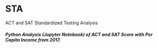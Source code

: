 # STA
ACT and SAT Standardized Testing Analysis 
##### Python Analysis (Jupyter Notebook) of ACT and SAT Score with Per Capita Income from 2017. 
